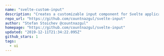 ```yaml
---
name: "svelte-custom-input"
description: "Creates a customizable input component for Svelte applications."
repo_url: "https://github.com/countnazgul/svelte-input"
author: "Stefan Stoichev @countnazgul"
homepage: "https://github.com/countnazgul/svelte-input"
updated: "2019-12-11T21:34:22.095Z"
github_stars: 1
tags: 
  - ui
---
```

